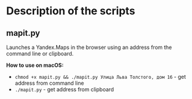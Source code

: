# Description of the scripts

## mapit.py
Launches a Yandex.Maps in the browser using an address from the command line or clipboard.

**How to use on macOS:** 
- `chmod +x mapit.py && ./mapit.py Улица Льва Толстого, дом 16` - get address from command line
- `./mapit.py` - get address from clipboard
